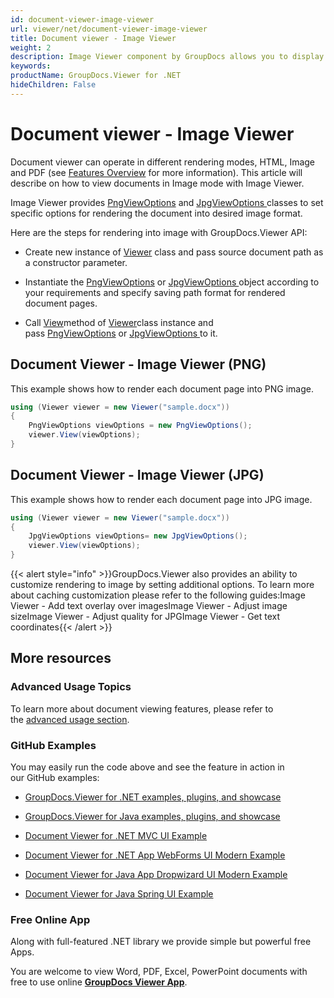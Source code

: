 ```yaml
---
id: document-viewer-image-viewer
url: viewer/net/document-viewer-image-viewer
title: Document viewer - Image Viewer
weight: 2
description: Image Viewer component by GroupDocs allows you to display 100+ file formats as PNG or JPG images in your .NET applications.
keywords: 
productName: GroupDocs.Viewer for .NET
hideChildren: False
---
```

  

# Document viewer - Image Viewer

Document viewer can operate in different rendering modes, HTML, Image and PDF (see [Features Overview](https://wiki.lisbon.dynabic.com/display/viewer/Features+Overview) for more information). This article will describe on how to view documents in Image mode with Image Viewer.

Image Viewer provides [PngViewOptions](https://apireference.groupdocs.com/net/viewer/groupdocs.viewer.options/pngviewoptions) and [JpgViewOptions ](https://apireference.groupdocs.com/net/viewer/groupdocs.viewer.options/jpgviewoptions)classes to set specific options for rendering the document into desired image format.

Here are the steps for rendering into image with GroupDocs.Viewer API:

*   Create new instance of [Viewer](https://apireference.groupdocs.com/net/viewer/groupdocs.viewer/viewer) class and pass source document path as a constructor parameter.
    
*   Instantiate the [PngViewOptions](https://apireference.groupdocs.com/net/viewer/groupdocs.viewer.options/pngviewoptions) or [JpgViewOptions ](https://apireference.groupdocs.com/net/viewer/groupdocs.viewer.options/jpgviewoptions)object according to your requirements and specify saving path format for rendered document pages.
    
*   Call [View](https://apireference.groupdocs.com/net/viewer/groupdocs.viewer/viewer/methods/view)method of [Viewer](https://apireference.groupdocs.com/net/viewer/groupdocs.viewer/viewer)class instance and pass [PngViewOptions](https://apireference.groupdocs.com/net/viewer/groupdocs.viewer.options/pngviewoptions) or [JpgViewOptions ](https://apireference.groupdocs.com/net/viewer/groupdocs.viewer.options/jpgviewoptions)to it.
    

## Document Viewer - Image Viewer (PNG)

This example shows how to render each document page into PNG image.

```csharp
using (Viewer viewer = new Viewer("sample.docx"))
{
    PngViewOptions viewOptions = new PngViewOptions();
    viewer.View(viewOptions);
}
```

## Document Viewer - Image Viewer (JPG)

This example shows how to render each document page into JPG image.

```csharp
using (Viewer viewer = new Viewer("sample.docx"))
{
    JpgViewOptions viewOptions= new JpgViewOptions();                  
    viewer.View(viewOptions);
}
```

{{< alert style="info" >}}GroupDocs.Viewer also provides an ability to customize rendering to image by setting additional options. To learn more about caching customization please refer to the following guides:Image Viewer - Add text overlay over imagesImage Viewer - Adjust image sizeImage Viewer - Adjust quality for JPGImage Viewer - Get text coordinates{{< /alert >}}

## More resources

### Advanced Usage Topics

To learn more about document viewing features, please refer to the [advanced usage section](Advanced%2Busage.html).

### GitHub Examples

You may easily run the code above and see the feature in action in our GitHub examples:

*   [GroupDocs.Viewer for .NET examples, plugins, and showcase](https://github.com/groupdocs-viewer/GroupDocs.Viewer-for-.NET)
    
*   [GroupDocs.Viewer for Java examples, plugins, and showcase](https://github.com/groupdocs-viewer/GroupDocs.Viewer-for-Java)
    
*   [Document Viewer for .NET MVC UI Example](https://github.com/groupdocs-viewer/GroupDocs.Viewer-for-.NET-MVC) 
    
*   [Document Viewer for .NET App WebForms UI Modern Example](https://github.com/groupdocs-viewer/GroupDocs.Viewer-for-.NET-WebForms)
    
*   [Document Viewer for Java App Dropwizard UI Modern Example](https://github.com/groupdocs-viewer/GroupDocs.Viewer-for-Java-Dropwizard)
    
*   [Document Viewer for Java Spring UI Example](https://github.com/groupdocs-viewer/GroupDocs.Viewer-for-Java-Spring)
    

### Free Online App

Along with full-featured .NET library we provide simple but powerful free Apps.

You are welcome to view Word, PDF, Excel, PowerPoint documents with free to use online **[GroupDocs Viewer App](https://products.groupdocs.app/viewer)**.
